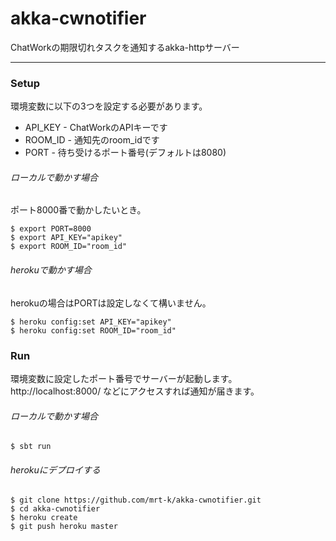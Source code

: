 # akka-cwnotifier

ChatWorkの期限切れタスクを通知するakka-httpサーバー

---

### Setup

環境変数に以下の3つを設定する必要があります。

* API_KEY - ChatWorkのAPIキーです
* ROOM_ID - 通知先のroom_idです
* PORT - 待ち受けるポート番号(デフォルトは8080)

###### ローカルで動かす場合

ポート8000番で動かしたいとき。

```
$ export PORT=8000
$ export API_KEY="apikey"
$ export ROOM_ID="room_id"
```

###### herokuで動かす場合

herokuの場合はPORTは設定しなくて構いません。

```
$ heroku config:set API_KEY="apikey"
$ heroku config:set ROOM_ID="room_id"
```


### Run

環境変数に設定したポート番号でサーバーが起動します。  
http://localhost:8000/ などにアクセスすれば通知が届きます。

###### ローカルで動かす場合

```
$ sbt run
```

###### herokuにデプロイする

```
$ git clone https://github.com/mrt-k/akka-cwnotifier.git
$ cd akka-cwnotifier
$ heroku create
$ git push heroku master
```
